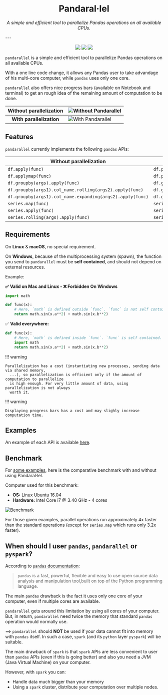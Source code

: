 <h1 align="center"> Pandaral·lel </h1>
<p align="center">
  <em>A simple and efficient tool to parallelize Pandas operations on all available CPUs.</em>
</p>
---
<p align="center">
  <a href="https://pypi.python.org/pypi/pandarallel/"><img src="https://badge.fury.io/py/pandarallel.svg" /></a>
  <a href="https://pypi.python.org/pypi/pandarallel/"><img src="https://img.shields.io/pypi/l/pandarallel.svg" /></a>
  <a href="https://pypi.python.org/pypi/pandarallel/"><img src="https://img.shields.io/pypi/dm/pandarallel.svg" /></a>
</p>

`pandarallel` is a simple and efficient tool to parallelize Pandas operations on all
available CPUs.

With a one line code change, it allows any Pandas user to take advandage of his
multi-core computer, while `pandas` uses only one core.

`pandarallel` also offers nice progress bars (available on Notebook and terminal) to
get an rough idea of the remaining amount of computation to be done.

| Without parallelization  | ![Without Pandarallel](https://github.com/nalepae/pandarallel/blob/master/docs/progress_apply.gif?raw=true)       |
| :----------------------: | ----------------------------------------------------------------------------------------------------------------- |
| **With parallelization** | ![With Pandarallel](https://github.com/nalepae/pandarallel/blob/master/docs/progress_parallel_apply.gif?raw=true) |

## Features

`pandarallel` currently implements the following `pandas` APIs:

| Without parallelization                                   | With parallelization                                               |
| --------------------------------------------------------- | ------------------------------------------------------------------ |
| `df.apply(func)`                                          | `df.parallel_apply(func)`                                          |
| `df.applymap(func)`                                       | `df.parallel_applymap(func)`                                       |
| `df.groupby(args).apply(func)`                            | `df.groupby(args).parallel_apply(func)`                            |
| `df.groupby(args1).col_name.rolling(args2).apply(func)`   | `df.groupby(args1).col_name.rolling(args2).parallel_apply(func)`   |
| `df.groupby(args1).col_name.expanding(args2).apply(func)` | `df.groupby(args1).col_name.expanding(args2).parallel_apply(func)` |
| `series.map(func)`                                        | `series.parallel_map(func)`                                        |
| `series.apply(func)`                                      | `series.parallel_apply(func)`                                      |
| `series.rolling(args).apply(func)`                        | `series.rolling(args).parallel_apply(func)`                        |

## Requirements

On **Linux** & **macOS**, no special requirement.

On **Windows**, because of the multiprocessing system (spawn), the function you send to
`pandarallel` must be **self contained**, and should not depend on external resources.

Example:

**✅ Valid on Mac and Linux - ❌ Forbidden On Windows**

```Python
import math

def func(x):
    # Here, `math` is defined outside `func`. `func` is not self contained.
    return math.sin(x.a**2) + math.sin(x.b**2)
```

✅ **Valid everywhere:**

```Python
def func(x):
    # Here, `math` is defined inside `func`. `func` is self contained.
    import math
    return math.sin(x.a**2) + math.sin(x.b**2)
```

!!! warning

    Parallelization has a cost (instantiating new processes, sending data via shared memory,
      ...), so parallelization is efficient only if the amount of computation to parallelize
      is high enough. For very little amount of data, using parallelization is not always
      worth it.

!!! warning

    Displaying progress bars has a cost and may slighly increase computation time.

## Examples

An example of each API is available [here](https://github.com/nalepae/pandarallel/blob/master/docs/examples.ipynb).

## Benchmark

For [some examples](https://github.com/nalepae/pandarallel/blob/master/docs/examples.ipynb), here is the comparative benchmark with and without using Pandaral·lel.

Computer used for this benchmark:

- **OS:** Linux Ubuntu 16.04
- **Hardware:** Intel Core i7 @ 3.40 GHz - 4 cores

![Benchmark](https://github.com/nalepae/pandarallel/blob/3d470139d409fc2cf61bab085298011fefe638c0/docs/standard_vs_parallel_4_cores.png?raw=true)

For those given examples, parallel operations run approximately 4x faster than the standard operations (except for `series.map` which runs only 3.2x faster).

## When should I user `pandas`, `pandarallel` or `pyspark`?

According to [`pandas` documentation](https://pandas.pydata.org/):

> `pandas` is a fast, powerful, flexible and easy to use open source data analysis and
> manipulation tool,built on top of the Python programming language.

The main `pandas` drawback is the fact it uses only one core of your computer, even if
multiple cores are available.

`pandarallel` gets around this limitation by using all cores of your computer.
But, in return, `pandarallel` need twice the memory that standard `pandas` operation
would normally use.

==> `pandarallel` should **NOT** be used if your data cannot fit into memory with
`pandas` itself. In such a case, `spark` (and its `python` layer `pyspark`)
will be suitable.

The main drawback of `spark` is that `spark` APIs are less convenient to user than
`pandas` APIs (even if this is going better) and also you need a JVM (Java Virtual
Machine) on your computer.

However, with `spark` you can:

- Handle data much bigger than your memory
- Using a `spark` cluster, distribute your computation over multiple nodes.

